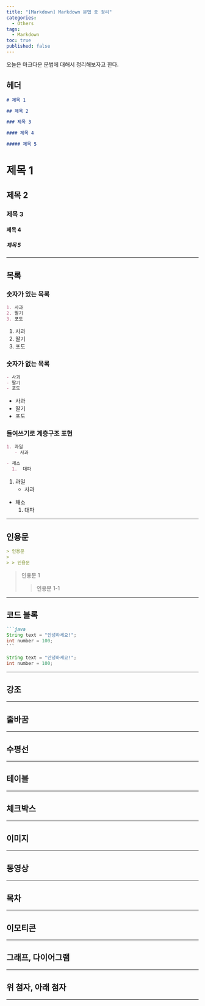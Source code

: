 ```yaml
---
title: "[Markdown] Markdown 문법 총 정리"
categories:
  - Others
tags:
  - Markdown
toc: true
published: false
---
```


오늘은 마크다운 문법에 대해서 정리해보자고 한다.

## 헤더

```markdown
# 제목 1

## 제목 2

### 제목 3

#### 제목 4

##### 제목 5
```

# 제목 1

## 제목 2

### 제목 3

#### 제목 4

##### 제목 5

---

## 목록

### 숫자가 있는 목록

```markdown
1. 사과
2. 딸기
3. 포도
```

1. 사과
2. 딸기
3. 포도

### 숫자가 없는 목록

```markdown
- 사과
- 딸기
- 포도
```

- 사과
- 딸기
- 포도

### 들여쓰기로 계층구조 표현

```markdown
1. 과일
   - 사과

- 채소
  1.  대파
```

1. 과일
   - 사과

- 채소
  1.  대파

---

## 인용문

```markdown
> 인용문
>
> > 인용문
```

> 인용문 1
>
> > 인용문 1-1

---

## 코드 블록

````markdown
```java
String text = "안녕하세요!";
int number = 100;
```
````

```java
String text = "안녕하세요!";
int number = 100;
```

---

## 강조

---

## 줄바꿈

---

## 수평선

---

## 테이블

---

## 체크박스

---

## 이미지

---

## 동영상

---

## 목차

---

## 이모티콘

---

## 그래프, 다이어그램

---

## 위 첨자, 아래 첨자

---
